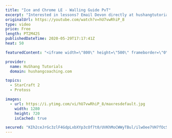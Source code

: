 ```yaml
---
title: "Ice and Chrome LE - Walling Guide PvT"
excerpt: "Interested in lessons? Email Devon directly at hushangtutorials@outlook.com ------------------------------------------------------------------------------------------------------- Want to support HuShang Tutorials directly? Patreon is a website where you can contribute a monthly donation that will help"
originalUrl: https://youtube.com/watch?v=hU7vwRhiP_8
type: video
price: Free
length: PT2M42S
publishedDateTime: 2020-05-29T17:17:41Z
heat: 50

featuredContent: "<iframe width=\"800\" height=\"500\" frameborder=\"0\" src=\"https://www.youtube.com/embed/hU7vwRhiP_8\" allow=\"accelerometer; autoplay; encrypted-media; gyroscope; picture-in-picture\" allowfullscreen></iframe>"

provider:
  name: HuShang Tutorials
  domain: hushangcoaching.com

topics:
  - StarCraft 2
  - Protoss

images:
  - url: https://i.ytimg.com/vi/hU7vwRhiP_8/maxresdefault.jpg
    width: 1280
    height: 720
    isCached: true

secured: "KIh2ceJrGc3zlF4GdpLxbXYp3cOf7t0/UVKhMoCWWyTBul/ilwOee7VH7fOcS7GfL9/dIDuRDBRDd7b+3lJAK44if10PCMpEYHudXAORxLdUzxrZnT4mXDAZIR35L5LiG6it81merBM4x5QCmiDLq7mU1kt+PfeW2RiXjCIq22kRsDS054aM3cwHwdMFXmgbrFzJwkIDNHuFNu/5Zv1ST5iBEVOmv9f1vXcDqQVbi8s+sW2o2jeqNckriqAG+ihI8oPkwokqRFOtoU8WjQvrwtXfYaJc7iNVjnDiAUfrlNCv7EZtbcnuZzugoS4PDJqoti3Pq1XHU84xZ86qjubGnJ+ubtHNGSJFEHEHWXPTvzLuwYa2j02B51/fSKUMS6ggG2eKPQwyG8w5n492SIMIk9PcJ/VrEZ+CurJZNdScaDg=;rvzp5yLXGSGIz4vANpDaFA=="
---
```


